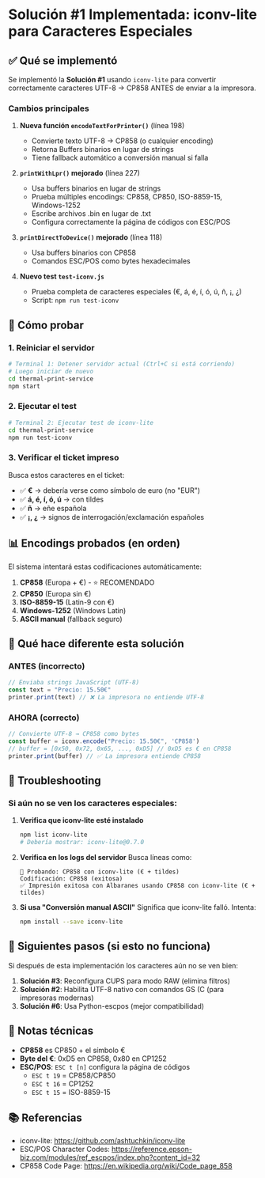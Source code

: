 # Solución #1 Implementada: iconv-lite para Caracteres Especiales

## ✅ Qué se implementó

Se implementó la **Solución #1** usando `iconv-lite` para convertir correctamente caracteres UTF-8 → CP858 ANTES de enviar a la impresora.

### Cambios principales

1. **Nueva función `encodeTextForPrinter()`** (línea 198)
   - Convierte texto UTF-8 → CP858 (o cualquier encoding)
   - Retorna Buffers binarios en lugar de strings
   - Tiene fallback automático a conversión manual si falla

2. **`printWithLpr()` mejorado** (línea 227)
   - Usa buffers binarios en lugar de strings
   - Prueba múltiples encodings: CP858, CP850, ISO-8859-15, Windows-1252
   - Escribe archivos .bin en lugar de .txt
   - Configura correctamente la página de códigos con ESC/POS

3. **`printDirectToDevice()` mejorado** (línea 118)
   - Usa buffers binarios con CP858
   - Comandos ESC/POS como bytes hexadecimales

4. **Nuevo test `test-iconv.js`**
   - Prueba completa de caracteres especiales (€, á, é, í, ó, ú, ñ, ¡, ¿)
   - Script: `npm run test-iconv`

## 🧪 Cómo probar

### 1. Reiniciar el servidor

```bash
# Terminal 1: Detener servidor actual (Ctrl+C si está corriendo)
# Luego iniciar de nuevo
cd thermal-print-service
npm start
```

### 2. Ejecutar el test

```bash
# Terminal 2: Ejecutar test de iconv-lite
cd thermal-print-service
npm run test-iconv
```

### 3. Verificar el ticket impreso

Busca estos caracteres en el ticket:

- ✅ **€** → debería verse como símbolo de euro (no "EUR")
- ✅ **á, é, í, ó, ú** → con tildes
- ✅ **ñ** → eñe española
- ✅ **¡, ¿** → signos de interrogación/exclamación españoles

## 📊 Encodings probados (en orden)

El sistema intentará estas codificaciones automáticamente:

1. **CP858** (Europa + €) - ⭐ RECOMENDADO
2. **CP850** (Europa sin €)
3. **ISO-8859-15** (Latin-9 con €)
4. **Windows-1252** (Windows Latin)
5. **ASCII manual** (fallback seguro)

## 🔧 Qué hace diferente esta solución

### ANTES (incorrecto)
```javascript
// Enviaba strings JavaScript (UTF-8)
const text = "Precio: 15.50€"
printer.print(text) // ❌ La impresora no entiende UTF-8
```

### AHORA (correcto)
```javascript
// Convierte UTF-8 → CP858 como bytes
const buffer = iconv.encode("Precio: 15.50€", 'CP858')
// buffer = [0x50, 0x72, 0x65, ..., 0xD5] // 0xD5 es € en CP858
printer.print(buffer) // ✅ La impresora entiende CP858
```

## 🐛 Troubleshooting

### Si aún no se ven los caracteres especiales:

1. **Verifica que iconv-lite esté instalado**
   ```bash
   npm list iconv-lite
   # Debería mostrar: iconv-lite@0.7.0
   ```

2. **Verifica en los logs del servidor**
   Busca líneas como:
   ```
   🧪 Probando: CP858 con iconv-lite (€ + tildes)
   Codificación: CP858 (exitosa)
   ✅ Impresión exitosa con Albaranes usando CP858 con iconv-lite (€ + tildes)
   ```

3. **Si usa "Conversión manual ASCII"**
   Significa que iconv-lite falló. Intenta:
   ```bash
   npm install --save iconv-lite
   ```

## 🚀 Siguientes pasos (si esto no funciona)

Si después de esta implementación los caracteres aún no se ven bien:

1. **Solución #3**: Reconfigura CUPS para modo RAW (elimina filtros)
2. **Solución #2**: Habilita UTF-8 nativo con comandos GS (C (para impresoras modernas)
3. **Solución #6**: Usa Python-escpos (mejor compatibilidad)

## 📝 Notas técnicas

- **CP858** es CP850 + el símbolo €
- **Byte del €**: 0xD5 en CP858, 0x80 en CP1252
- **ESC/POS**: `ESC t [n]` configura la página de códigos
  - `ESC t 19` = CP858/CP850
  - `ESC t 16` = CP1252
  - `ESC t 15` = ISO-8859-15

## 📚 Referencias

- iconv-lite: https://github.com/ashtuchkin/iconv-lite
- ESC/POS Character Codes: https://reference.epson-biz.com/modules/ref_escpos/index.php?content_id=32
- CP858 Code Page: https://en.wikipedia.org/wiki/Code_page_858